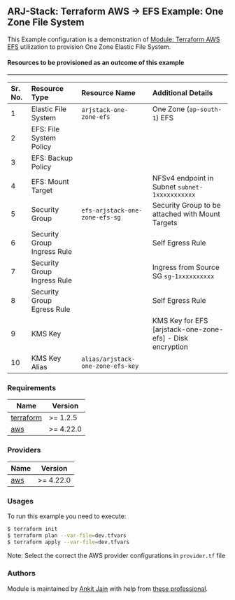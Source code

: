 ## ARJ-Stack: Terraform AWS -> EFS Example: One Zone File System

This Example configuration is a demonstration of [Module: Terraform AWS EFS](https://github.com/arjstack/terraform-aws-efs) utilization to provision One Zone Elastic File System.


#### Resources to be provisioned as an outcome of this example
---

| Sr. No. | Resource Type | Resource Name | Additional Details |
|:------|:------|:------|:------|
| 1 | Elastic File System | `arjstack-one-zone-efs` | One Zone (`ap-south-1`) EFS  |
| 2 | EFS: File System Policy |  |  |
| 3 | EFS: Backup Policy |  |  |
| 4 | EFS: Mount Target |  | NFSv4 endpoint in Subnet `subnet-1xxxxxxxxxxx` |
| 5 | Security Group | `efs-arjstack-one-zone-efs-sg` | Security Group to be attached with Mount Targets |
| 6 | Security Group Ingress Rule |  | Self Egress Rule |
| 7 | Security Group Ingress Rule |  | Ingress from Source SG `sg-1xxxxxxxxxx` |
| 8 | Security Group Egress Rule |  | Self Egress Rule |
| 9 | KMS Key |  | KMS Key for EFS [arjstack-one-zone-efs] - Disk encryption |
| 10 | KMS Key Alias | `alias/arjstack-one-zone-efs-key` |  |

### Requirements

| Name | Version |
|------|---------|
| <a name="requirement_terraform"></a> [terraform](#requirement\_terraform) | >= 1.2.5 |
| <a name="requirement_aws"></a> [aws](#requirement\_aws) | >= 4.22.0 |

### Providers

| Name | Version |
|------|---------|
| <a name="provider_aws"></a> [aws](#provider\_aws) | >= 4.22.0 |

### Usages

To run this example you need to execute:

```bash
$ terraform init
$ terraform plan --var-file=dev.tfvars
$ terraform apply --var-file=dev.tfvars
```

Note: Select the correct the AWS provider configurations in `provider.tf` file

### Authors

Module is maintained by [Ankit Jain](https://github.com/ankit-jn) with help from [these professional](https://github.com/arjstack/terraform-aws-examples/graphs/contributors).